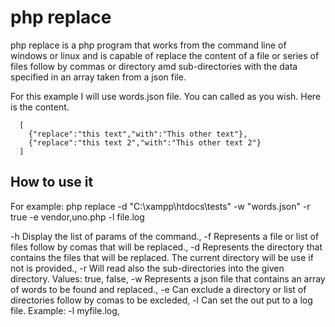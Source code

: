# php replace

php replace is a php program that works from the command line of windows or linux and is capable of replace the content of a file or series of files follow by commas or directory amd sub-directories with the data specified in an array taken from a json file.

For this example I will use words.json file. You can called as you wish.
Here is the content.

````
  [ 
    {"replace":"this text","with":"This other text"},
    {"replace":"this text 2","with":"This other text 2"}
  ] 
````
  
  
## How to use it

  For example:
  php replace -d "C:\xampp\htdocs\tests" -w "words.json" -r true -e vendor,uno.php -l file.log 

-h Display the list of params of the command.,
-f Represents a file or list of files follow by comas that will be replaced.,
-d Represents the directory that contains the files that will be replaced. The current    directory will be use if not is provided.,
-r Will read also the sub-directories into the given directory. Values: true, false,
-w Represents a json file that contains an array of words to be found and replaced.,
-e Can exclude a directory or list of directories follow by comas to be excleded,
-l Can set the out put to a log file. Example: -l myfile.log,